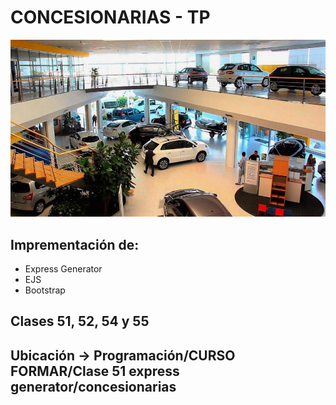 # CONCESIONARIAS - TP

![Foto](public/images/sucursal.jpg)

## Imprementación de:

- Express Generator
- EJS
- Bootstrap

## Clases 51, 52, 54 y 55

## Ubicación -> Programación/CURSO FORMAR/Clase 51 express generator/concesionarias